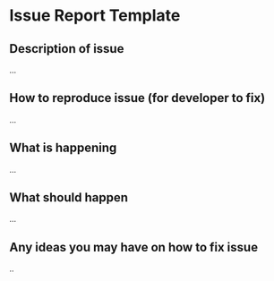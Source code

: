 # Issue Report Template

## Description of issue
...

## How to reproduce issue (for developer to fix)
...

## What is happening
...

## What should happen
...


## Any ideas you may have on how to fix issue
..
